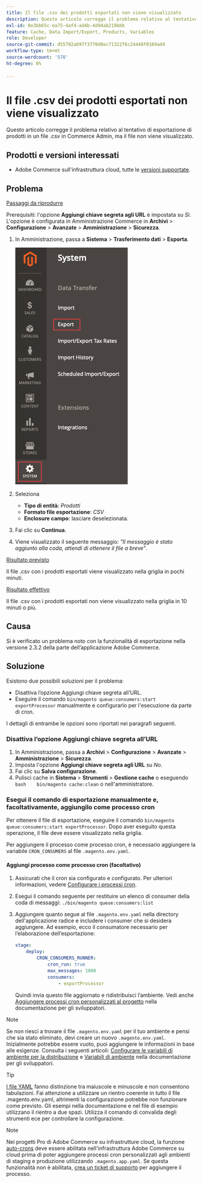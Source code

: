 ```yaml
---
title: Il file .csv dei prodotti esportati non viene visualizzato
description: Questo articolo corregge il problema relativo al tentativo di esportazione di prodotti in un file .csv in Commerce Admin, ma il file non viene visualizzato.
exl-id: 8e3bb65c-ea75-4af4-ad4b-4d94ab219bbb
feature: Cache, Data Import/Export, Products, Variables
role: Developer
source-git-commit: d55702ab97f3770d0ec71322f6c24448f0169ad4
workflow-type: tm+mt
source-wordcount: '578'
ht-degree: 0%

---
```


# Il file .csv dei prodotti esportati non viene visualizzato

Questo articolo corregge il problema relativo al tentativo di esportazione di prodotti in un file .csv in Commerce Admin, ma il file non viene visualizzato.

## Prodotti e versioni interessati

* Adobe Commerce sull&#39;infrastruttura cloud, tutte le [versioni supportate](https://magento.com/sites/default/files/magento-software-lifecycle-policy.pdf).

## Problema

<u>Passaggi da riprodurre</u>

Prerequisiti: l&#39;opzione **Aggiungi chiave segreta agli URL** è impostata su *Sì*. L&#39;opzione è configurata in Amministrazione Commerce in **Archivi** > **Configurazione** > **Avanzate** > **Amministrazione** > **Sicurezza**.

1. In Amministrazione, passa a **Sistema** > **Trasferimento dati** > **Esporta**.

   ![magento_export_products_2.3.4.png](assets/magento_export_products_2.3.4.png)

1. Seleziona
   * **Tipo di entità**: *Prodotti*
   * **Formato file esportazione**: *CSV*
   * **Enclosure campo**: lasciare deselezionata.
1. Fai clic su **Continua**.
1. Viene visualizzato il seguente messaggio: *&quot;Il messaggio è stato aggiunto alla coda, attendi di ottenere il file a breve&quot;*.

<u>Risultato previsto</u>

Il file .csv con i prodotti esportati viene visualizzato nella griglia in pochi minuti.

<u>Risultato effettivo</u>

Il file .csv con i prodotti esportati non viene visualizzato nella griglia in 10 minuti o più.

## Causa

Si è verificato un problema noto con la funzionalità di esportazione nella versione 2.3.2 della parte dell’applicazione Adobe Commerce.

## Soluzione

Esistono due possibili soluzioni per il problema:

* Disattiva l’opzione Aggiungi chiave segreta all’URL.
* Eseguire il comando `bin/magento queue:consumers:start exportProcessor` manualmente e configurarlo per l&#39;esecuzione da parte di cron.

I dettagli di entrambe le opzioni sono riportati nei paragrafi seguenti.

### Disattiva l’opzione Aggiungi chiave segreta all’URL

1. In Amministrazione, passa a **Archivi** > **Configurazione** > **Avanzate** > **Amministrazione** > **Sicurezza**.
1. Imposta l&#39;opzione **Aggiungi chiave segreta agli URL** su *No.*
1. Fai clic su **Salva configurazione**.
1. Pulisci cache in **Sistema** > **Strumenti** > **Gestione cache** o eseguendo    ```bash    bin/magento cache:clean``` o nell&#39;amministratore.

### Esegui il comando di esportazione manualmente e, facoltativamente, aggiungilo come processo cron

Per ottenere il file di esportazione, eseguire il comando `bin/magento queue:consumers:start exportProcessor`. Dopo aver eseguito questa operazione, il file deve essere visualizzato nella griglia.


Per aggiungere il processo come processo cron, è necessario aggiungere la variabile `CRON_CONSUMERS` al file `.magento.env.yaml`.

#### Aggiungi processo come processo cron (facoltativo)

1. Assicurati che il cron sia configurato e configurato. Per ulteriori informazioni, vedere [Configurare i processi cron](/docs/commerce-cloud-service/user-guide/configure/app/properties/crons-property.html).
1. Esegui il comando seguente per restituire un elenco di consumer della coda di messaggi:     `./bin/magento queue:consumers:list`
1. Aggiungere quanto segue al file `.magento.env.yaml` nella directory dell&#39;applicazione radice e includere i consumer che si desidera aggiungere. Ad esempio, ecco il consumatore necessario per l’elaborazione dell’esportazione:

   ```yaml
   stage:
       deploy:
           CRON_CONSUMERS_RUNNER:
               cron_run: true
               max_messages: 1000
               consumers:
                   - exportProcessor
   ```

   Quindi invia questo file aggiornato e ridistribuisci l’ambiente. Vedi anche [Aggiungere processi cron personalizzati al progetto](/docs/commerce-cloud-service/user-guide/configure/app/properties/crons-property.html#add-custom-cron-jobs-to-your-project) nella documentazione per gli sviluppatori.

>[!NOTE]
>
>Se non riesci a trovare il file `.magento.env.yaml` per il tuo ambiente e pensi che sia stato eliminato, devi creare un nuovo `.magento.env.yaml`. Inizialmente potrebbe essere vuoto, puoi aggiungere le informazioni in base alle esigenze. Consulta i seguenti articoli: [Configurare le variabili di ambiente per la distribuzione](/docs/commerce-cloud-service/user-guide/configure/env/configure-env-yaml.html) e [Variabili di ambiente](/docs/commerce-cloud-service/user-guide/configure/env/stage/variables-intro.html) nella documentazione per gli sviluppatori.

>[!TIP]
>
>[I file YAML](https://experienceleague.adobe.com/docs/commerce-cloud-service/user-guide/configure/env/configure-env-yaml.html) fanno distinzione tra maiuscole e minuscole e non consentono tabulazioni. Fai attenzione a utilizzare un rientro coerente in tutto il file .magento.env.yaml, altrimenti la configurazione potrebbe non funzionare come previsto. Gli esempi nella documentazione e nel file di esempio utilizzano il rientro a due spazi. Utilizza il comando di convalida degli strumenti ece per controllare la configurazione.

>[!NOTE]
>
>Nei progetti Pro di Adobe Commerce su infrastrutture cloud, la funzione [auto-crons](/docs/commerce-cloud-service/user-guide/configure/app/properties/crons-property.html?lang=en#crontab) deve essere abilitata nell&#39;infrastruttura Adobe Commerce su cloud prima di poter aggiungere processi cron personalizzati agli ambienti di staging e produzione utilizzando `.magento.app.yaml`. Se questa funzionalità non è abilitata, [crea un ticket di supporto](/help/help-center-guide/help-center/magento-help-center-user-guide.md#submit-ticket) per aggiungere il processo.
